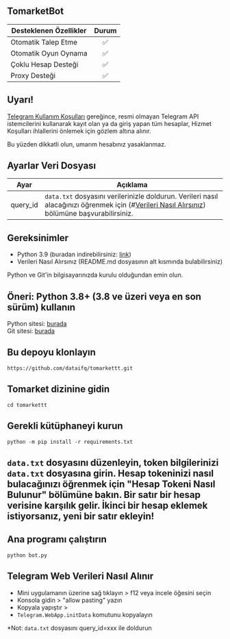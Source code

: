
## TomarketBot  
| Desteklenen Özellikler | Durum |
|------------------------|:------:|
| Otomatik Talep Etme     |   ✅   |
| Otomatik Oyun Oynama    |   ✅   |
| Çoklu Hesap Desteği     |   ✅   |
| Proxy Desteği           |   ✅   |

## Uyarı!
[Telegram Kullanım Koşulları](https://core.telegram.org/api/obtaining_api_id#using-the-api-id) gereğince, resmi olmayan Telegram API istemcilerini kullanarak kayıt olan ya da giriş yapan tüm hesaplar, Hizmet Koşulları ihlallerini önlemek için gözlem altına alınır.

Bu yüzden dikkatli olun, umarım hesabınız yasaklanmaz.

## Ayarlar Veri Dosyası
| Ayar                     | Açıklama                                                                 |
|--------------------------|-------------------------------------------------------------------------|
| query_id | `data.txt` dosyasını verilerinizle doldurun. Verileri nasıl alacağınızı öğrenmek için (#[Verileri Nasıl Alırsınız](#how-to-get-app-webdata-telegram)) bölümüne başvurabilirsiniz. |

## Gereksinimler
- Python 3.9 (buradan indirebilirsiniz: [link](https://www.python.org/downloads/release/python-390/))
- Verileri Nasıl Alırsınız (README.md dosyasının alt kısmında bulabilirsiniz)

Python ve Git'in bilgisayarınızda kurulu olduğundan emin olun.

## Öneri: Python 3.8+ (3.8 ve üzeri veya en son sürüm) kullanın

Python sitesi: [burada](https://python.org)  
Git sitesi: [burada](https://git-scm.com/)

## Bu depoyu klonlayın

```
https://github.com/dataifq/tomarkettt.git
```

## Tomarket dizinine gidin

```
cd tomarkettt
```

## Gerekli kütüphaneyi kurun

```
python -m pip install -r requirements.txt
```

## `data.txt` dosyasını düzenleyin, token bilgilerinizi `data.txt` dosyasına girin. Hesap tokeninizi nasıl bulacağınızı öğrenmek için "Hesap Tokeni Nasıl Bulunur" bölümüne bakın. Bir satır bir hesap verisine karşılık gelir. İkinci bir hesap eklemek istiyorsanız, yeni bir satır ekleyin!

## Ana programı çalıştırın

```
python bot.py
```

## Telegram Web Verileri Nasıl Alınır
- Mini uygulamanın üzerine sağ tıklayın > f12 veya incele öğesini seçin
- Konsola gidin > "allow pasting" yazın
- Kopyala yapıştır > 
- `Telegram.WebApp.initData` komutunu kopyalayın

*Not: `data.txt` dosyasını query_id=xxx ile doldurun
